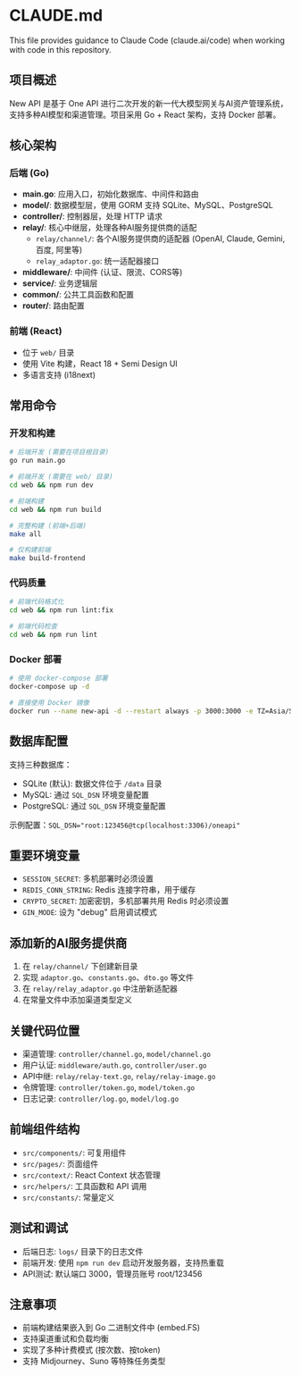 # CLAUDE.md

This file provides guidance to Claude Code (claude.ai/code) when working with code in this repository.

## 项目概述

New API 是基于 One API 进行二次开发的新一代大模型网关与AI资产管理系统，支持多种AI模型和渠道管理。项目采用 Go + React 架构，支持 Docker 部署。

## 核心架构

### 后端 (Go)
- **main.go**: 应用入口，初始化数据库、中间件和路由
- **model/**: 数据模型层，使用 GORM 支持 SQLite、MySQL、PostgreSQL
- **controller/**: 控制器层，处理 HTTP 请求
- **relay/**: 核心中继层，处理各种AI服务提供商的适配
  - `relay/channel/`: 各个AI服务提供商的适配器 (OpenAI, Claude, Gemini, 百度, 阿里等)
  - `relay_adaptor.go`: 统一适配器接口
- **middleware/**: 中间件 (认证、限流、CORS等)
- **service/**: 业务逻辑层
- **common/**: 公共工具函数和配置
- **router/**: 路由配置

### 前端 (React)
- 位于 `web/` 目录
- 使用 Vite 构建，React 18 + Semi Design UI
- 多语言支持 (i18next)

## 常用命令

### 开发和构建
```bash
# 后端开发 (需要在项目根目录)
go run main.go

# 前端开发 (需要在 web/ 目录)
cd web && npm run dev

# 前端构建
cd web && npm run build

# 完整构建 (前端+后端)
make all

# 仅构建前端
make build-frontend
```

### 代码质量
```bash
# 前端代码格式化
cd web && npm run lint:fix

# 前端代码检查
cd web && npm run lint
```

### Docker 部署
```bash
# 使用 docker-compose 部署
docker-compose up -d

# 直接使用 Docker 镜像
docker run --name new-api -d --restart always -p 3000:3000 -e TZ=Asia/Shanghai -v /data:/data calciumion/new-api:latest
```

## 数据库配置

支持三种数据库：
- SQLite (默认): 数据文件位于 `/data` 目录
- MySQL: 通过 `SQL_DSN` 环境变量配置
- PostgreSQL: 通过 `SQL_DSN` 环境变量配置

示例配置：`SQL_DSN="root:123456@tcp(localhost:3306)/oneapi"`

## 重要环境变量

- `SESSION_SECRET`: 多机部署时必须设置
- `REDIS_CONN_STRING`: Redis 连接字符串，用于缓存
- `CRYPTO_SECRET`: 加密密钥，多机部署共用 Redis 时必须设置
- `GIN_MODE`: 设为 "debug" 启用调试模式

## 添加新的AI服务提供商

1. 在 `relay/channel/` 下创建新目录
2. 实现 `adaptor.go`、`constants.go`、`dto.go` 等文件
3. 在 `relay/relay_adaptor.go` 中注册新适配器
4. 在常量文件中添加渠道类型定义

## 关键代码位置

- 渠道管理: `controller/channel.go`, `model/channel.go`
- 用户认证: `middleware/auth.go`, `controller/user.go`
- API中继: `relay/relay-text.go`, `relay/relay-image.go`
- 令牌管理: `controller/token.go`, `model/token.go`
- 日志记录: `controller/log.go`, `model/log.go`

## 前端组件结构

- `src/components/`: 可复用组件
- `src/pages/`: 页面组件
- `src/context/`: React Context 状态管理
- `src/helpers/`: 工具函数和 API 调用
- `src/constants/`: 常量定义

## 测试和调试

- 后端日志: `logs/` 目录下的日志文件
- 前端开发: 使用 `npm run dev` 启动开发服务器，支持热重载
- API测试: 默认端口 3000，管理员账号 root/123456

## 注意事项

- 前端构建结果嵌入到 Go 二进制文件中 (embed.FS)
- 支持渠道重试和负载均衡
- 实现了多种计费模式 (按次数、按token)
- 支持 Midjourney、Suno 等特殊任务类型